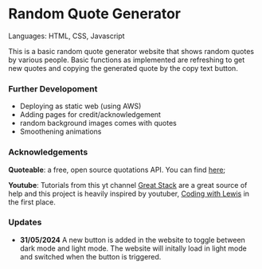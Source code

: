 # Random Quote Generator
Languages: HTML, CSS, Javascript

This is a basic random quote generator website that shows random quotes by various people. Basic functions as implemented are refreshing to get new quotes and copying the generated quote by the copy text button.

### Further Developoment
- Deploying as static web (using AWS)
- Adding pages for credit/acknowledgement
- random background images comes with quotes
- Smoothening animations

### Acknowledgements

**Quoteable**: a free, open source quotations API. You can find [here](https://github.com/lukePeavey/quotable);

**Youtube**: Tutorials from this yt channel [Great Stack](https://www.youtube.com/@GreatStackDev) are a great source of help and this project is heavily inspired by youtuber, [Coding with Lewis](https://www.youtube.com/@CodingWithLewis) in the first place.

### Updates
- **31/05/2024**
A new button is added in the website to toggle between dark mode and light mode. The website will initally load in light mode and switched when the button is triggered.
